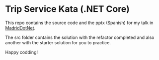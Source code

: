 # Trip Service Kata (.NET Core)

This repo contains the source code and the pptx (Spanish) for my talk in [MadridDotNet](https://www.meetup.com/es-ES/madriddotnet/events/270020501/).

The src folder contains the solution with the refactor completed and also another with the starter solution for you to practice.

Happy codding!
